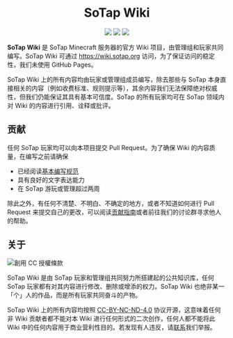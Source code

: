 <h1 align=center>SoTap Wiki</h1>
<p align=center>
<img src="https://img.shields.io/badge/poweredby-sotapmc-blue"/>
<img src="https://img.shields.io/badge/license-CC%20BY--NC--ND%204.0-brightgreen"/>
<img src="https://img.shields.io/badge/site-clickhere-009688"/>
</p>

**SoTap Wiki** 是 SoTap Minecraft 服务器的官方 Wiki 项目，由管理组和玩家共同编写。SoTap Wiki 可通过 https://wiki.sotap.org 访问，为了保证访问的稳定性，我们未使用 GitHub Pages。

SoTap Wiki 上的所有内容均由玩家或管理组成员编写，除去那些与 SoTap 本身直接相关的内容（例如收费标准、规则提示等），其余内容我们无法保障绝对权威性，但我们仍能保证其具有基本可信度。SoTap 的所有玩家均可在 SoTap 领域内对 Wiki 的内容进行引用、诠释或批评。

## 贡献

任何 SoTap 玩家均可以向本项目提交 Pull Request。为了确保 Wiki 的内容质量，在编写之前请确保

- 已经阅读[基本编写规范](https://book.sotap.org/#/wiki/manual)
- 具有良好的文字表达能力
- 在 SoTap 游玩或管理超过两周

除此之外，有任何不清楚、不明白、不确定的地方，或者不知道如何进行 Pull Request 来提交自己的更改，可以阅读[贡献指南](https://book.sotap.org/#/wiki/contribution)或者前往我们的讨论群寻求他人的帮助。

## 关于

<img alt="創用 CC 授權條款" style="border-width:0" src="https://licensebuttons.net/l/by-nc-nd/4.0/88x31.png" />

SoTap Wiki 是由 SoTap 玩家和管理组共同努力所搭建起的公共知识库，任何 SoTap 玩家都有对其内容进行修改、删除或增添的权力。SoTap Wiki 也绝非某一「个」人的作品，而是所有玩家共同奋斗的产物。

SoTap Wiki 上的所有内容均按照 [CC-BY-NC-ND-4.0](https://creativecommons.org/licenses/by-nc-nd/4.0/deed.zh) 协议开源，这意味着任何非 Wiki 贡献者都不能对本 Wiki 进行任何形式的二次创作，任何人都不能将此 Wiki 中的任何内容用于商业营利性目的。若发现有人违反，请[联系](https://g.sotap.org/t/support)我们举报。
